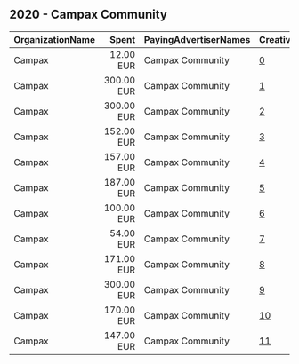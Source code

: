 ## 2020 - Campax Community 
|OrganizationName|Spent|PayingAdvertiserNames|CreativeUrls|Impressions|Genders|AgeBrackets|CountryCodes|BillingAddresses|CandidateBallotInformation|
|:---|---:|:---|:---|---:|:---|:---|:---|:---|:---|
|Campax|12.00 EUR|Campax Community|[0](https://www.snap.com/political-ads/asset/06780f4ea7e9a0d551fab93cca45199200c963eb9ea3a6ac6fd6187b97908041?mediaType=mp4)|22,787|||switzerland|CH|Aebischer|
|Campax|300.00 EUR|Campax Community|[1](https://www.snap.com/political-ads/asset/0590db766336dd6e1144c3c3df6badf44e00daf5a3ad25bc54ddf88dc022b4d4?mediaType=mp4)|705,312|||switzerland|CH|Aebischer|
|Campax|300.00 EUR|Campax Community|[2](https://www.snap.com/political-ads/asset/b99a18efe801cbf64ca6f072b20504ea5d60fe387c333adc2af54910b26759e4?mediaType=mp4)|86,409|||switzerland|CH|Aebischer|
|Campax|152.00 EUR|Campax Community|[3](https://www.snap.com/political-ads/asset/c650b1fbd0a15f43f2f1951610d4274448baa72299d194facb948efc1b6a17b8?mediaType=mp4)|34,308|||switzerland|CH|Aebischer|
|Campax|157.00 EUR|Campax Community|[4](https://www.snap.com/political-ads/asset/767a8e5aa768674d11ab88b4aa7cdf7195fcdd1189c69e96a9f2f1e7e7e04540?mediaType=mp4)|43,413|||switzerland|CH|Aebischer|
|Campax|187.00 EUR|Campax Community|[5](https://www.snap.com/political-ads/asset/06780f4ea7e9a0d551fab93cca45199200c963eb9ea3a6ac6fd6187b97908041?mediaType=mp4)|313,786|||switzerland|CH|Aebischer|
|Campax|100.00 EUR|Campax Community|[6](https://www.snap.com/political-ads/asset/0cf746ed8bebd5f8928f7a99e0f16c24526772457c378f09c68e607c0c69b6d4?mediaType=jpeg)|103,399|||switzerland|CH||
|Campax|54.00 EUR|Campax Community|[7](https://www.snap.com/political-ads/asset/ec25dee287a80375c92c525305c6d07e55942a95e1f0731cd1cf52806005c4e3?mediaType=mp4)|128,477|||switzerland|CH|Aebischer|
|Campax|171.00 EUR|Campax Community|[8](https://www.snap.com/political-ads/asset/fb650f3dda7b908e12eac76f3da6218bedfa018635badaa7e4685f7ed261857a?mediaType=mp4)|376,188|||switzerland|CH|Aebischer|
|Campax|300.00 EUR|Campax Community|[9](https://www.snap.com/political-ads/asset/8395a04a8e5e60a07471c00d3ccba198ee0ebf1ee5b7381078178b82f2b5f42e?mediaType=mp4)|500,166|||switzerland|CH|Aebischer|
|Campax|170.00 EUR|Campax Community|[10](https://www.snap.com/political-ads/asset/222b2368dfebea08d1f472fe34653675405229a99946cf7d732a6a83984de8fc?mediaType=mp4)|380,925|||switzerland|CH|Aebischer|
|Campax|147.00 EUR|Campax Community|[11](https://www.snap.com/political-ads/asset/07829d3893bbaaaead47b92187b928f28bba426f25b510feea6622d24727f9aa?mediaType=mp4)|308,299|||switzerland|CH|Aebischer|
